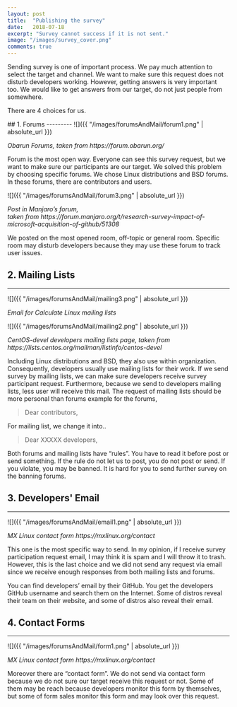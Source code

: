 ```yaml
---
layout: post
title:  "Publishing the survey"
date:   2018-07-18
excerpt: "Survey cannot success if it is not sent."
image: "/images/survey_cover.png"
comments: true
---
```

<link rel="stylesheet" href="{{ "/assets/css/chart.css" | absolute_url }}">
<style type="text/css">
img {
  width : 100%
}
</style>

Sending survey is one of important process. We pay much attention to select the target and channel. We want to make sure this request does not disturb developers working. However, getting answers is very important too. We would like to get answers from our target, do not just people from somewhere.

There are 4 choices for us.
<div class="spacer"></div>
## 1. Forums
---------
![]({{ "/images/forumsAndMail/forum1.png" | absolute_url }})
<p id="chart-des"><i>Obarun Forums, taken from https://forum.obarun.org/</i></p>

Forum is the most open way. Everyone can see this survey request, but we want to make sure our participants are our target. We solved this problem by choosing specific forums. We chose Linux distributions and BSD forums. In these forums, there are contributors and users.

![]({{ "/images/forumsAndMail/forum3.png" | absolute_url }})
<p id="chart-des"><i>Post in Manjaro’s forum, <br>taken from https://forum.manjaro.org/t/research-survey-impact-of-microsoft-acquisition-of-github/51308 </i></p>

We posted on the most opened room, off-topic or general room. Specific room may disturb developers because they may use these forum to track user issues.

<div class="spacer"></div>

## 2. Mailing Lists
---------
![]({{ "/images/forumsAndMail/mailing3.png" | absolute_url }})
<p id="chart-des"><i>Email for Calculate Linux mailing lists</i></p>

![]({{ "/images/forumsAndMail/mailing2.png" | absolute_url }})
<p id="chart-des"><i>CentOS-devel developers mailing lists page, taken from https://lists.centos.org/mailman/listinfo/centos-devel</i></p>

Including Linux distributions and BSD, they also use within organization. Consequently, developers usually use mailing lists for their work. If we send survey by mailing lists, we can make sure developers receive survey participant request. Furthermore, because we send to developers mailing lists, less user will receive this mail. The request of mailing lists should be more personal than forums example for the forums,

> Dear contributors, 

For mailing list, we change it into..

> Dear XXXXX developers,

Both forums and mailing lists have “rules”. You have to read it before post or send something. If the rule do not let us to post, you do not post or send. If you violate, you may be banned. It is hard for you to send further survey on the banning forums.

<div class="spacer"></div>

## 3. Developers' Email
--------
![]({{ "/images/forumsAndMail/email1.png" | absolute_url }})
<p id="chart-des"><i>MX Linux contact form https://mxlinux.org/contact</i></p>

This one is the most specific way to send. In my opinion, if I receive survey participation request email, I may think it is spam and I will throw it to trash. However, this is the last choice and we did not send any request via email since we receive enough responses from both mailing lists and forums.

You can find developers’ email by their GitHub. You get the developers GitHub username and search them on the Internet. Some of distros reveal their team on their website, and some of distros also reveal their email.

## 4. Contact Forms
--------
![]({{ "/images/forumsAndMail/form1.png" | absolute_url }})
<p id="chart-des"><i>MX Linux contact form https://mxlinux.org/contact</i></p>

Moreover there are “contact form”. We do not send via contact form because we do not sure our target receive this request or not. Some of them may be reach because developers monitor this form by themselves, but some of form sales monitor this form and may look over this request.